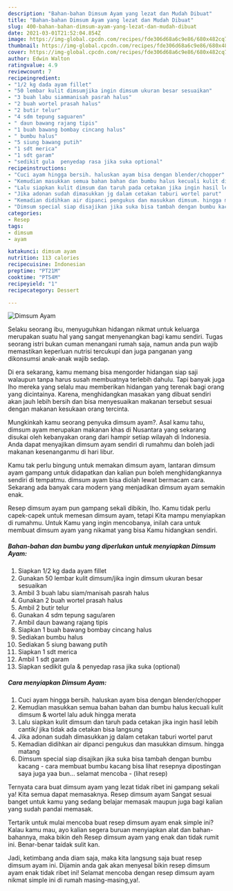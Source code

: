 ```yaml
---
description: "Bahan-bahan Dimsum Ayam yang lezat dan Mudah Dibuat"
title: "Bahan-bahan Dimsum Ayam yang lezat dan Mudah Dibuat"
slug: 400-bahan-bahan-dimsum-ayam-yang-lezat-dan-mudah-dibuat
date: 2021-03-01T21:52:04.854Z
image: https://img-global.cpcdn.com/recipes/fde306d68a6c9e86/680x482cq70/dimsum-ayam-foto-resep-utama.jpg
thumbnail: https://img-global.cpcdn.com/recipes/fde306d68a6c9e86/680x482cq70/dimsum-ayam-foto-resep-utama.jpg
cover: https://img-global.cpcdn.com/recipes/fde306d68a6c9e86/680x482cq70/dimsum-ayam-foto-resep-utama.jpg
author: Edwin Walton
ratingvalue: 4.9
reviewcount: 7
recipeingredient:
- "1/2 kg dada ayam fillet"
- "50 lembar kulit dimsumjika ingin dimsum ukuran besar sesuaikan"
- "3 buah labu siammanisah pasrah halus"
- "2 buah wortel prasah halus"
- "2 butir telur"
- "4 sdm tepung saguaren"
- " daun bawang rajang tipis"
- "1 buah bawang bombay cincang halus"
- " bumbu halus"
- "5 siung bawang putih"
- "1 sdt merica"
- "1 sdt garam"
- "sedikit gula  penyedap rasa jika suka optional"
recipeinstructions:
- "Cuci ayam hingga bersih. haluskan ayam bisa dengan blender/chopper"
- "Kemudian masukkan semua bahan bahan dan bumbu halus kecuali kulit dimsum &amp; wortel lalu aduk hingga merata"
- "Lalu siapkan kulit dimsum dan taruh pada cetakan jika ingin hasil lebih cantik/ jika tidak ada cetakan bisa langsung"
- "Jika adonan sudah dimasukkan jg dalam cetakan taburi wortel parut"
- "Kemadian didihkan air dipanci pengukus dan masukkan dimsum. hingga matang"
- "Dimsum special siap disajikan jika suka bisa tambah dengan bumbu kacang cara membuat bumbu kacang bisa lihat resepnya dipostingan saya juga yaa bun... selamat mencoba           (lihat resep)"
categories:
- Resep
tags:
- dimsum
- ayam

katakunci: dimsum ayam 
nutrition: 113 calories
recipecuisine: Indonesian
preptime: "PT21M"
cooktime: "PT54M"
recipeyield: "1"
recipecategory: Dessert

---
```



![Dimsum Ayam](https://img-global.cpcdn.com/recipes/fde306d68a6c9e86/680x482cq70/dimsum-ayam-foto-resep-utama.jpg)

Selaku seorang ibu, menyuguhkan hidangan nikmat untuk keluarga merupakan suatu hal yang sangat menyenangkan bagi kamu sendiri. Tugas seorang istri bukan cuman menangani rumah saja, namun anda pun wajib memastikan keperluan nutrisi tercukupi dan juga panganan yang dikonsumsi anak-anak wajib sedap.

Di era  sekarang, kamu memang bisa mengorder hidangan siap saji walaupun tanpa harus susah membuatnya terlebih dahulu. Tapi banyak juga lho mereka yang selalu mau memberikan hidangan yang terenak bagi orang yang dicintainya. Karena, menghidangkan masakan yang dibuat sendiri akan jauh lebih bersih dan bisa menyesuaikan makanan tersebut sesuai dengan makanan kesukaan orang tercinta. 



Mungkinkah kamu seorang penyuka dimsum ayam?. Asal kamu tahu, dimsum ayam merupakan makanan khas di Nusantara yang sekarang disukai oleh kebanyakan orang dari hampir setiap wilayah di Indonesia. Anda dapat menyajikan dimsum ayam sendiri di rumahmu dan boleh jadi makanan kesenanganmu di hari libur.

Kamu tak perlu bingung untuk memakan dimsum ayam, lantaran dimsum ayam gampang untuk didapatkan dan kalian pun boleh menghidangkannya sendiri di tempatmu. dimsum ayam bisa diolah lewat bermacam cara. Sekarang ada banyak cara modern yang menjadikan dimsum ayam semakin enak.

Resep dimsum ayam pun gampang sekali dibikin, lho. Kamu tidak perlu capek-capek untuk memesan dimsum ayam, tetapi Kita mampu menyiapkan di rumahmu. Untuk Kamu yang ingin mencobanya, inilah cara untuk membuat dimsum ayam yang nikamat yang bisa Kamu hidangkan sendiri.

<!--inarticleads1-->

##### Bahan-bahan dan bumbu yang diperlukan untuk menyiapkan Dimsum Ayam:

1. Siapkan 1/2 kg dada ayam fillet
1. Gunakan 50 lembar kulit dimsum/jika ingin dimsum ukuran besar sesuaikan
1. Ambil 3 buah labu siam/manisah pasrah halus
1. Gunakan 2 buah wortel prasah halus
1. Ambil 2 butir telur
1. Gunakan 4 sdm tepung sagu/aren
1. Ambil  daun bawang rajang tipis
1. Siapkan 1 buah bawang bombay cincang halus
1. Sediakan  bumbu halus
1. Sediakan 5 siung bawang putih
1. Siapkan 1 sdt merica
1. Ambil 1 sdt garam
1. Siapkan sedikit gula &amp; penyedap rasa jika suka (optional)




<!--inarticleads2-->

##### Cara menyiapkan Dimsum Ayam:

1. Cuci ayam hingga bersih. haluskan ayam bisa dengan blender/chopper
1. Kemudian masukkan semua bahan bahan dan bumbu halus kecuali kulit dimsum &amp; wortel lalu aduk hingga merata
1. Lalu siapkan kulit dimsum dan taruh pada cetakan jika ingin hasil lebih cantik/ jika tidak ada cetakan bisa langsung
1. Jika adonan sudah dimasukkan jg dalam cetakan taburi wortel parut
1. Kemadian didihkan air dipanci pengukus dan masukkan dimsum. hingga matang
1. Dimsum special siap disajikan jika suka bisa tambah dengan bumbu kacang - cara membuat bumbu kacang bisa lihat resepnya dipostingan saya juga yaa bun... selamat mencoba -           (lihat resep)




Ternyata cara buat dimsum ayam yang lezat tidak ribet ini gampang sekali ya! Kita semua dapat memasaknya. Resep dimsum ayam Sangat sesuai banget untuk kamu yang sedang belajar memasak maupun juga bagi kalian yang sudah pandai memasak.

Tertarik untuk mulai mencoba buat resep dimsum ayam enak simple ini? Kalau kamu mau, ayo kalian segera buruan menyiapkan alat dan bahan-bahannya, maka bikin deh Resep dimsum ayam yang enak dan tidak rumit ini. Benar-benar taidak sulit kan. 

Jadi, ketimbang anda diam saja, maka kita langsung saja buat resep dimsum ayam ini. Dijamin anda gak akan menyesal bikin resep dimsum ayam enak tidak ribet ini! Selamat mencoba dengan resep dimsum ayam nikmat simple ini di rumah masing-masing,ya!.


